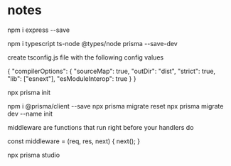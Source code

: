 # notes

npm i express --save

npm i typescript ts-node @types/node prisma --save-dev

create tsconfig.js file with the following config values

{
"compilerOptions": {
"sourceMap": true,
"outDir": "dist",
"strict": true,
"lib": ["esnext"],
"esModuleInterop": true
}
}

npx prisma init

npm i @prisma/client --save
npx prisma migrate reset
npx prisma migrate dev --name init

middleware are functions that run right before your handlers do

const middleware = (req, res, next) {
next();
}

npx prisma studio

